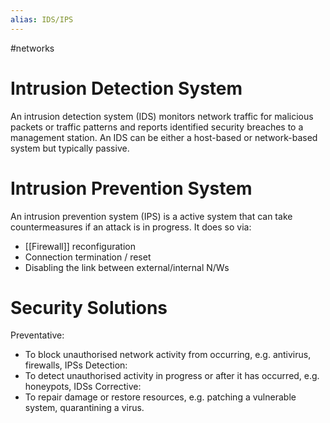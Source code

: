 ```yaml
---
alias: IDS/IPS
---
```

#networks
# Intrusion Detection System
An intrusion detection system (IDS) monitors network traffic for malicious packets or traffic patterns and reports identified security breaches to a management station. An IDS can be either a host-based or network-based system but typically passive.
# Intrusion Prevention System
An intrusion prevention system (IPS) is a active system that can take countermeasures if an attack is in progress. It does so via:
- [[Firewall]] reconfiguration
- Connection termination / reset
- Disabling the link between external/internal N/Ws
# Security Solutions
Preventative:
- To block unauthorised network activity from occurring, e.g. antivirus, firewalls, IPSs
Detection: 
- To detect unauthorised activity in progress or after it has occurred, e.g. honeypots, IDSs
Corrective:
- To repair damage or restore resources, e.g. patching a vulnerable system, quarantining a virus.